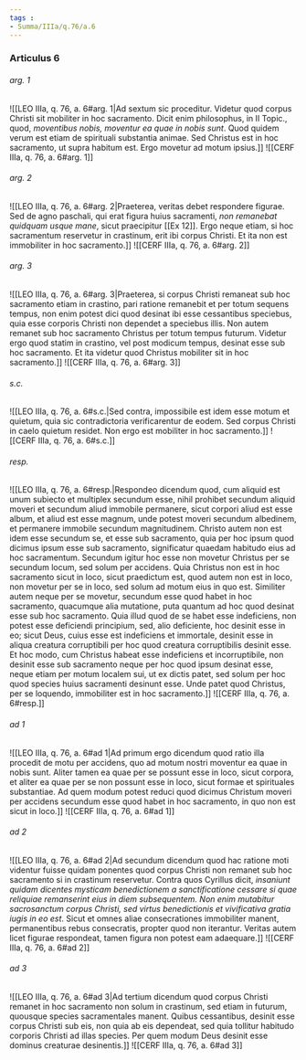 ```yaml
---
tags : 
- Summa/IIIa/q.76/a.6
---
```


### Articulus 6

###### arg. 1
![[LEO IIIa, q. 76, a. 6#arg. 1|Ad sextum sic proceditur. Videtur quod corpus Christi sit mobiliter in hoc sacramento. Dicit enim philosophus, in II Topic., quod, *moventibus nobis, moventur ea quae in nobis sunt*. Quod quidem verum est etiam de spirituali substantia animae. Sed Christus est in hoc sacramento, ut supra habitum est. Ergo movetur ad motum ipsius.]]
![[CERF IIIa, q. 76, a. 6#arg. 1]]

###### arg. 2
![[LEO IIIa, q. 76, a. 6#arg. 2|Praeterea, veritas debet respondere figurae. Sed de agno paschali, qui erat figura huius sacramenti, *non remanebat quidquam usque mane*, sicut praecipitur [[Ex 12]]. Ergo neque etiam, si hoc sacramentum reservetur in crastinum, erit ibi corpus Christi. Et ita non est immobiliter in hoc sacramento.]]
![[CERF IIIa, q. 76, a. 6#arg. 2]]

###### arg. 3
![[LEO IIIa, q. 76, a. 6#arg. 3|Praeterea, si corpus Christi remaneat sub hoc sacramento etiam in crastino, pari ratione remanebit et per totum sequens tempus, non enim potest dici quod desinat ibi esse cessantibus speciebus, quia esse corporis Christi non dependet a speciebus illis. Non autem remanet sub hoc sacramento Christus per totum tempus futurum. Videtur ergo quod statim in crastino, vel post modicum tempus, desinat esse sub hoc sacramento. Et ita videtur quod Christus mobiliter sit in hoc sacramento.]]
![[CERF IIIa, q. 76, a. 6#arg. 3]]

###### s.c.
![[LEO IIIa, q. 76, a. 6#s.c.|Sed contra, impossibile est idem esse motum et quietum, quia sic contradictoria verificarentur de eodem. Sed corpus Christi in caelo quietum residet. Non ergo est mobiliter in hoc sacramento.]]
![[CERF IIIa, q. 76, a. 6#s.c.]]

###### resp.
![[LEO IIIa, q. 76, a. 6#resp.|Respondeo dicendum quod, cum aliquid est unum subiecto et multiplex secundum esse, nihil prohibet secundum aliquid moveri et secundum aliud immobile permanere, sicut corpori aliud est esse album, et aliud est esse magnum, unde potest moveri secundum albedinem, et permanere immobile secundum magnitudinem. Christo autem non est idem esse secundum se, et esse sub sacramento, quia per hoc ipsum quod dicimus ipsum esse sub sacramento, significatur quaedam habitudo eius ad hoc sacramentum. Secundum igitur hoc esse non movetur Christus per se secundum locum, sed solum per accidens. Quia Christus non est in hoc sacramento sicut in loco, sicut praedictum est, quod autem non est in loco, non movetur per se in loco, sed solum ad motum eius in quo est. Similiter autem neque per se movetur, secundum esse quod habet in hoc sacramento, quacumque alia mutatione, puta quantum ad hoc quod desinat esse sub hoc sacramento. Quia illud quod de se habet esse indeficiens, non potest esse deficiendi principium, sed, alio deficiente, hoc desinit esse in eo; sicut Deus, cuius esse est indeficiens et immortale, desinit esse in aliqua creatura corruptibili per hoc quod creatura corruptibilis desinit esse. Et hoc modo, cum Christus habeat esse indeficiens et incorruptibile, non desinit esse sub sacramento neque per hoc quod ipsum desinat esse, neque etiam per motum localem sui, ut ex dictis patet, sed solum per hoc quod species huius sacramenti desinunt esse. Unde patet quod Christus, per se loquendo, immobiliter est in hoc sacramento.]]
![[CERF IIIa, q. 76, a. 6#resp.]]

###### ad 1
![[LEO IIIa, q. 76, a. 6#ad 1|Ad primum ergo dicendum quod ratio illa procedit de motu per accidens, quo ad motum nostri moventur ea quae in nobis sunt. Aliter tamen ea quae per se possunt esse in loco, sicut corpora, et aliter ea quae per se non possunt esse in loco, sicut formae et spirituales substantiae. Ad quem modum potest reduci quod dicimus Christum moveri per accidens secundum esse quod habet in hoc sacramento, in quo non est sicut in loco.]]
![[CERF IIIa, q. 76, a. 6#ad 1]]

###### ad 2
![[LEO IIIa, q. 76, a. 6#ad 2|Ad secundum dicendum quod hac ratione moti videntur fuisse quidam ponentes quod corpus Christi non remanet sub hoc sacramento si in crastinum reservetur. Contra quos Cyrillus dicit, *insaniunt quidam dicentes mysticam benedictionem a sanctificatione cessare si quae reliquiae remanserint eius in diem subsequentem. Non enim mutabitur sacrosanctum corpus Christi, sed virtus benedictionis et vivificativa gratia iugis in eo est*. Sicut et omnes aliae consecrationes immobiliter manent, permanentibus rebus consecratis, propter quod non iterantur. Veritas autem licet figurae respondeat, tamen figura non potest eam adaequare.]]
![[CERF IIIa, q. 76, a. 6#ad 2]]

###### ad 3
![[LEO IIIa, q. 76, a. 6#ad 3|Ad tertium dicendum quod corpus Christi remanet in hoc sacramento non solum in crastinum, sed etiam in futurum, quousque species sacramentales manent. Quibus cessantibus, desinit esse corpus Christi sub eis, non quia ab eis dependeat, sed quia tollitur habitudo corporis Christi ad illas species. Per quem modum Deus desinit esse dominus creaturae desinentis.]]
![[CERF IIIa, q. 76, a. 6#ad 3]]

